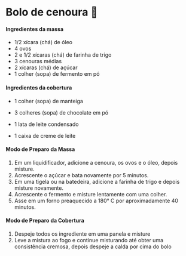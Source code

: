# Bolo de cenoura :carrot:

#### Ingredientes da massa

* 1/2 xícara (chá) de óleo
* 4 ovos
* 2 e 1/2 xícaras (chá) de farinha de trigo
* 3 cenouras médias
* 2 xícaras (chá) de açúcar
* 1 colher (sopa) de fermento em pó

#### Ingredientes da cobertura

* 1 colher (sopa) de manteiga

* 3 colheres (sopa) de chocolate em pó

* 1 lata de leite condensado

* 1 caixa de creme de leite

  

#### Modo de Preparo da Massa

1.  Em um liquidificador, adicione a cenoura, os ovos e o óleo, depois misture.
2. Acrescente o açúcar e bata novamente por 5 minutos.
3. Em uma tigela ou na batedeira, adicione a farinha de trigo e depois misture novamente.
4. Acrescente o fermento e misture lentamente com uma colher.
5. Asse em um forno preaquecido a 180° C por aproximadamente 40 minutos.

#### Modo de Preparo da Cobertura

1. Despeje todos os ingrediente em uma panela e misture
2. Leve a mistura ao fogo e continue misturando até obter uma consistência cremosa, depois despeje a calda por cima do bolo
